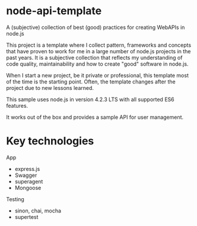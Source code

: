 # node-api-template
A (subjective) collection of best (good) practices for creating WebAPIs in node.js

This project is a template where I collect pattern, frameworks and concepts that have proven to work for me in a large number of node.js projects in the past years.
It is a subjective collection that reflects my understanding of code quality, maintainability and how to create "good" software in node.js.

When I start a new project, be it private or professional, this template most of the time is the starting point. 
Often, the template changes after the project due to new lessons learned.

This sample uses node.js in version 4.2.3 LTS with all supported ES6 features.

It works out of the box and provides a sample API for user management.

# Key technologies

App
* express.js
* Swagger
* superagent
* Mongoose

Testing
* sinon, chai, mocha
* supertest
